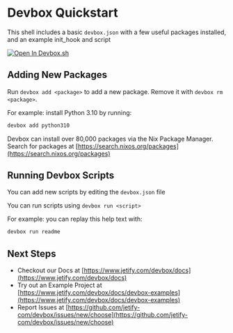 # Devbox Quickstart

This shell includes a basic `devbox.json` with a few useful packages installed, and an example init_hook and script

[![Open In Devbox.sh](https://www.jetify.com/img/devbox/open-in-devbox.svg)](https://devbox.sh/github.com/jetify-com/devbox-examples?folder=tutorial)

## Adding New Packages

Run `devbox add <package>` to add a new package. Remove it with `devbox rm <package>`.

For example: install Python 3.10 by running:

```bash
devbox add python310
```

Devbox can install over 80,000 packages via the Nix Package Manager. Search for packages at [https://search.nixos.org/packages](https://search.nixos.org/packages)

## Running Devbox Scripts

You can add new scripts by editing the `devbox.json` file

You can run scripts using `devbox run <script>`

For example: you can replay this help text with:

```bash
devbox run readme
```

## Next Steps

-   Checkout our Docs at [https://www.jetify.com/devbox/docs](https://www.jetify.com/devbox/docs)
-   Try out an Example Project at [https://www.jetify.com/devbox/docs/devbox-examples](https://www.jetify.com/devbox/docs/devbox-examples)
-   Report Issues at [https://github.com/jetify-com/devbox/issues/new/choose](https://github.com/jetify-com/devbox/issues/new/choose)
